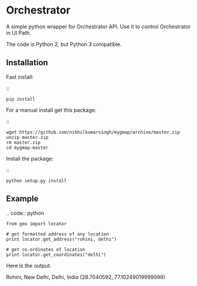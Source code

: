 Orchestrator
======

A simple python wrapper for Orchestrator API.
Use it to control Orchestrator in UI Path.

The code is Python 2, but Python 3 compatible.

Installation
------------

Fast install:

::

    pip install 

For a manual install get this package:

::

    wget https://github.com/nikhilkumarsingh/mygmap/archive/master.zip
    unzip master.zip
    rm master.zip
    cd mygmap-master

Install the package:

::

    python setup.py install    

Example
--------

.. code:: python

    from geo import locator

    # get formatted address of any location
    print locator.get_address("rohini, delhi")

    # get co-ordinates of location
    print locator.get_coordinates("delhi")

    

Here is the output:

Rohini, New Delhi, Delhi, India
(28.7040592, 77.10249019999999)
